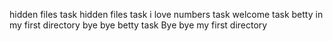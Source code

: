 hidden files task
hidden files task
i love numbers task
welcome task
betty in my first directory
bye bye betty task
Bye bye my first directory
